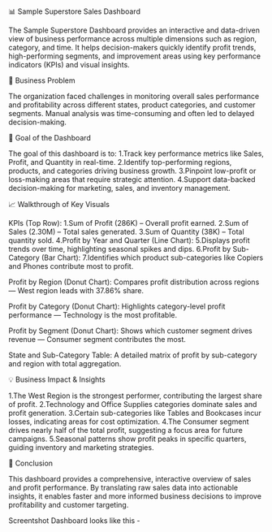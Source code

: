 📊 Sample Superstore Sales Dashboard

The Sample Superstore Dashboard provides an interactive and data-driven view of business performance across multiple dimensions such as region, category, and time. It helps decision-makers quickly identify profit trends, high-performing segments, and improvement areas using key performance indicators (KPIs) and visual insights.

💼 Business Problem

The organization faced challenges in monitoring overall sales performance and profitability across different states, product categories, and customer segments. Manual analysis was time-consuming and often led to delayed decision-making.

🎯 Goal of the Dashboard

The goal of this dashboard is to:
1.Track key performance metrics like Sales, Profit, and Quantity in real-time.
2.Identify top-performing regions, products, and categories driving business growth.
3.Pinpoint low-profit or loss-making areas that require strategic attention.
4.Support data-backed decision-making for marketing, sales, and inventory management.

📈 Walkthrough of Key Visuals

KPIs (Top Row):
1.Sum of Profit (286K) – Overall profit earned.
2.Sum of Sales (2.30M) – Total sales generated.
3.Sum of Quantity (38K) – Total quantity sold.
4.Profit by Year and Quarter (Line Chart):
5.Displays profit trends over time, highlighting seasonal spikes and dips.
6.Profit by Sub-Category (Bar Chart):
7.Identifies which product sub-categories like Copiers and Phones contribute most to profit.

Profit by Region (Donut Chart):
Compares profit distribution across regions — West region leads with 37.86% share.

Profit by Category (Donut Chart):
Highlights category-level profit performance — Technology is the most profitable.

Profit by Segment (Donut Chart):
Shows which customer segment drives revenue — Consumer segment contributes the most.

State and Sub-Category Table:
A detailed matrix of profit by sub-category and region with total aggregation.

💡 Business Impact & Insights

1.The West Region is the strongest performer, contributing the largest share of profit.
2.Technology and Office Supplies categories dominate sales and profit generation.
3.Certain sub-categories like Tables and Bookcases incur losses, indicating areas for cost optimization.
4.The Consumer segment drives nearly half of the total profit, suggesting a focus area for future campaigns.
5.Seasonal patterns show profit peaks in specific quarters, guiding inventory and marketing strategies.

🧭 Conclusion

This dashboard provides a comprehensive, interactive overview of sales and profit performance. By translating raw sales data into actionable insights, it enables faster and more informed business decisions to improve profitability and customer targeting.

Screentshot
Dashboard looks like this -
